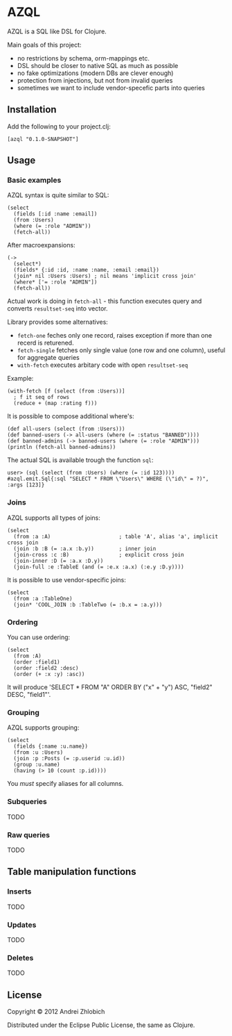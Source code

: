 # AZQL

AZQL is a SQL like DSL for Clojure.

Main goals of this project:

- no restrictions by schema, orm-mappings etc.
- DSL should be closer to native SQL as much as possible
- no fake optimizations (modern DBs are clever enough)
- protection from injections, but not from invalid queries
- sometimes we want to include vendor-specefic parts into queries


## Installation

Add the following to your project.clj:

	[azql "0.1.0-SNAPSHOT"]


## Usage

### Basic examples

AZQL syntax is quite similar to SQL:

	(select
	  (fields [:id :name :email])
	  (from :Users)
	  (where (= :role "ADMIN"))
	  (fetch-all))

After macroexpansions:

	(->
	  (select*)
	  (fields* {:id :id, :name :name, :email :email})
	  (join* nil :Users :Users) ; nil means 'implicit cross join'
	  (where* ['= :role "ADMIN"])
	  (fetch-all))

Actual work is doing in `fetch-all` - this function executes query
and converts `resultset-seq` into vector.

Library provides some alternatives:
- `fetch-one` feches only one record, raises exception if more than one recerd is returened.
- `fetch-single` fetches only single value (one row and one column), useful for aggregate queries
- `with-fetch` executes arbitary code with open `resultset-seq`

Example:

	(with-fetch [f (select (from :Users))]
	  ; f it seq of rows
	  (reduce + (map :rating f)))

It is possible to compose additional where's:

	(def all-users (select (from :Users)))
	(def banned-users (-> all-users (where (= :status "BANNED"))))
	(def banned-admins (-> banned-users (where (= :role "ADMIN")))
	(println (fetch-all banned-admins))

The actual SQL is available trough the function `sql`:

	user> (sql (select (from :Users) (where (= :id 123))))
	#azql.emit.Sql{:sql "SELECT * FROM \"Users\" WHERE (\"id\" = ?)", :args [123]}


### Joins

AZQL supports all types of joins:

	(select
	  (from :a :A)                      ; table 'A', alias 'a', implicit cross join
	  (join :b :B (= :a.x :b.y))        ; inner join
	  (join-cross :c :B)                ; explicit cross join
	  (join-inner :D (= :a.x :D.y))
	  (join-full :e :TableE (and (= :e.x :a.x) (:e.y :D.y))))

It is possible to use vendor-specific joins:

	(select
	  (from :a :TableOne)
	  (join* 'COOL_JOIN :b :TableTwo (= :b.x = :a.y)))


### Ordering

You can use ordering:

	(select
	  (from :A)
	  (order :field1)
	  (order :field2 :desc)
	  (order (+ :x :y) :asc))

It will produce 'SELECT * FROM "A" ORDER BY ("x" + "y") ASC, "field2" DESC, "field1"'.


### Grouping

AZQL supports grouping:

	(select
	  (fields {:name :u.name})
	  (from :u :Users)
	  (join :p :Posts (= :p.userid :u.id))
	  (group :u.name)
	  (having (> 10 (count :p.id))))

You *must* specify aliases for all columns.


### Subqueries

TODO

### Raw queries

TODO


## Table manipulation functions

### Inserts

TODO


### Updates

TODO


### Deletes

TODO


## License

Copyright © 2012 Andrei Zhlobich

Distributed under the Eclipse Public License, the same as Clojure.
